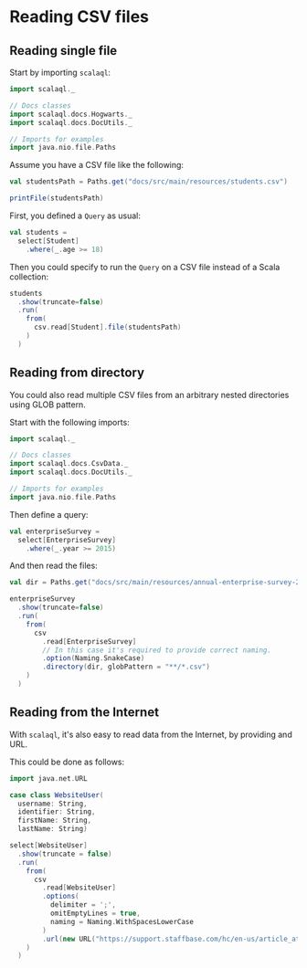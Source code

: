 # Reading CSV files

<head>
  <meta charset="UTF-8" />
  <meta name="author" content="Vitalii Honta" />
  <meta name="description" content="Getting started with Scala QL CSV module. Reading CSV files" />
  <meta name="keywords" content="scala-ql, scala-ql-csv, scala process csv files, scala-ql read csv" />
</head>

## Reading single file

Start by importing `scalaql`:

```scala mdoc
import scalaql._

// Docs classes
import scalaql.docs.Hogwarts._
import scalaql.docs.DocUtils._

// Imports for examples
import java.nio.file.Paths
```

Assume you have a CSV file like the following:

```scala mdoc
val studentsPath = Paths.get("docs/src/main/resources/students.csv")

printFile(studentsPath)
```

First, you defined a `Query` as usual:

```scala mdoc
val students =
  select[Student]
    .where(_.age >= 18)
```

Then you could specify to run the `Query` on a CSV file instead of a Scala collection:

```scala mdoc
students
  .show(truncate=false)
  .run(
    from(
      csv.read[Student].file(studentsPath)
    )
  )
```

## Reading from directory

You could also read multiple CSV files from an arbitrary nested directories using GLOB pattern.

Start with the following imports:

```scala mdoc:reset
import scalaql._

// Docs classes
import scalaql.docs.CsvData._
import scalaql.docs.DocUtils._

// Imports for examples
import java.nio.file.Paths
```

Then define a query:

```scala mdoc
val enterpriseSurvey =
  select[EnterpriseSurvey]
    .where(_.year >= 2015)
```

And then read the files:

```scala mdoc
val dir = Paths.get("docs/src/main/resources/annual-enterprise-survey-2020/")

enterpriseSurvey
  .show(truncate=false)
  .run(
    from(
      csv
        .read[EnterpriseSurvey]
        // In this case it's required to provide correct naming. 
        .option(Naming.SnakeCase)
        .directory(dir, globPattern = "**/*.csv")
    )
  )
```

## Reading from the Internet

With `scalaql`, it's also easy to read data from the Internet, by providing and URL.

This could be done as follows:

```scala mdoc
import java.net.URL

case class WebsiteUser(
  username: String, 
  identifier: String, 
  firstName: String, 
  lastName: String)

select[WebsiteUser]
  .show(truncate = false)
  .run(
    from(
      csv
        .read[WebsiteUser]
        .options(
          delimiter = ';',
          omitEmptyLines = true,
          naming = Naming.WithSpacesLowerCase
        )
        .url(new URL("https://support.staffbase.com/hc/en-us/article_attachments/360009197031/username.csv"))
    )
  )
```